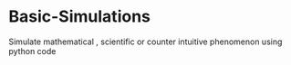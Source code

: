 # Basic-Simulations
Simulate mathematical , scientific or counter intuitive phenomenon using python code
